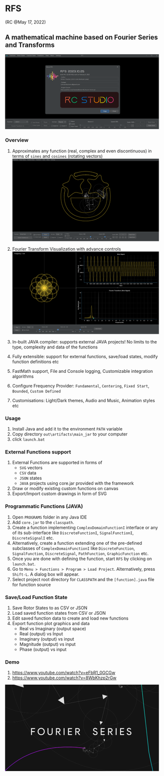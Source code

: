 # RFS
(RC @May 17, 2022)

## A mathematical machine based on Fourier Series and Transforms

![RFS](graphics/pictures/rfs_intro.png?raw=true)

### Overview

1. Approximates any function (real, complex and even discontinuous) in terms of `sines` and `cosines` (rotating vectors)
![RFS](graphics/pictures/emoji_stars_rotors.png?raw=true)

2. Fourier Transform Visualization with advance controls
![RFS](graphics/pictures/fourier_transform_ui.png?raw=true)

3. In-built JAVA compiler: supports external JAVA projects! No limits to the type, complexity and data of the functions
4. Fully extensible: support for external functions, save/load states, modify function definitions etc
5. FastMath support, File and Console logging, Customizable integration algorithms
6. Configure Frequency Provider: `Fundamental`, `Centering`, `Fixed Start`, `Bounded`, `Custom Defined`
7. Customisations: Light/Dark themes, Audio and Music, Animation styles etc

### Usage

1. Install Java and add it to the environment `PATH` variable
2. Copy directory `out\artifacts\main_jar` to your computer
3. click `launch.bat`

### External Functions support
1. External Functions are supported in forms of
   * `SVG` vectors
   * `CSV` data
   * `JSON` states
   * `JAVA` projects using core.jar provided with the framework
2. Draw or modify existing custom functions on canvas
3. Export/Import custom drawings in form of SVG

### Programmatic Functions (JAVA)
1. Open `PROGRAMS` folder in any Java IDE
2. Add `core.jar` to the `classpath`.
3. Create a function implementing `ComplexDomainFunctionI` interface or any of its sub-interface like `DiscreteFunctionI`, `SignalFunctionI`, `DiscreteSignalI` etc.
4. Alternatively, create a function extending one of the pre-defined subclasses of `ComplexDomainFunctionI` like `DiscreteFunction`, `SignalFunction`, `DiscreteSignal`, `PathFunction`, `GraphicFunction` etc.
5. Once you are done with defining the function, start `RFS` by clicking on `launch.bat`.
6. Go to `Menu > Functions > Program > Load Project`. Alternatively, press `Shift-L`. A dialog box will appear.
7. Select project root directory for `CLASSPATH` and the `[function].java` file for function source

### Save/Load Function State

1. Save Rotor States to as CSV or JSON
2. Load saved function states from CSV or JSON
3. Edit saved function data to create and load new functions
4. Export function plot graphics and data
   * Real vs Imaginary (output space)
   * Real (output) vs Input
   * Imaginary (output) vs input
   * Magnitude (output) vs input
   * Phase (output) vs input

### Demo

1. https://www.youtube.com/watch?v=eFbR1_0GCGw
2. https://www.youtube.com/watch?v=8WbKhzp2rGw

![Have a good day!](graphics/thumbnail/thumbnail.png?raw=true)
